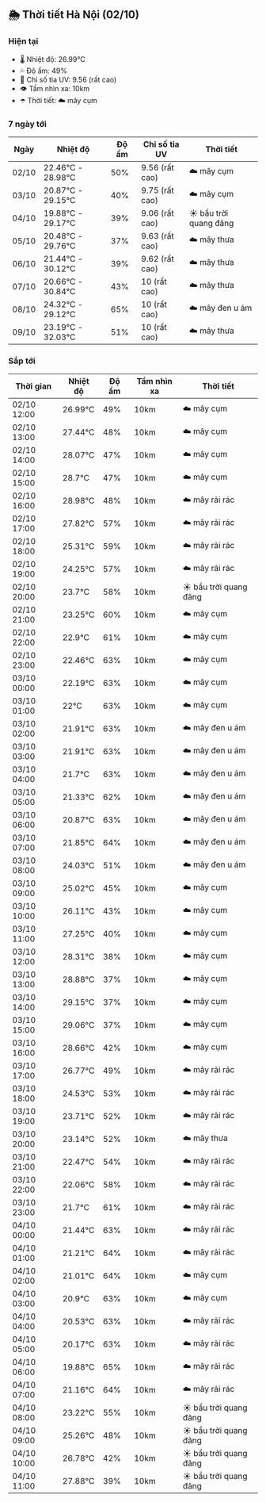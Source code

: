 ## 🌦️ Thời tiết Hà Nội (02/10)

### Hiện tại

- 🌡️ Nhiệt độ: 26.99℃
- 💦 Độ ẩm: 49%
- 🌟 Chỉ số tia UV: 9.56 (rất cao)
- 👁️ Tầm nhìn xa: 10km
- ☂️ Thời tiết: ☁️ mây cụm

### 7 ngày tới

| Ngày | Nhiệt độ | Độ ẩm | Chỉ số tia UV | Thời tiết |
| --- | --- | --- | --- | --- |
| 02/10 | 22.46℃ - 28.98℃ | 50% | 9.56 (rất cao) | ☁️ mây cụm |
| 03/10 | 20.87℃ - 29.15℃ | 40% | 9.75 (rất cao) | ☁️ mây cụm |
| 04/10 | 19.88℃ - 29.17℃ | 39% | 9.06 (rất cao) | ☀️ bầu trời quang đãng |
| 05/10 | 20.48℃ - 29.76℃ | 37% | 9.63 (rất cao) | ☁️ mây thưa |
| 06/10 | 21.44℃ - 30.12℃ | 39% | 9.62 (rất cao) | ☁️ mây thưa |
| 07/10 | 20.66℃ - 30.84℃ | 43% | 10 (rất cao) | ☁️ mây thưa |
| 08/10 | 24.32℃ - 29.12℃ | 65% | 10 (rất cao) | ☁️ mây đen u ám |
| 09/10 | 23.19℃ - 32.03℃ | 51% | 10 (rất cao) | ☁️ mây thưa |

### Sắp tới

| Thời gian | Nhiệt độ | Độ ẩm | Tầm nhìn xa | Thời tiết |
| --- | --- | --- | --- | --- |
| 02/10 12:00 | 26.99℃ | 49% | 10km | ☁️ mây cụm |
| 02/10 13:00 | 27.44℃ | 48% | 10km | ☁️ mây cụm |
| 02/10 14:00 | 28.07℃ | 47% | 10km | ☁️ mây cụm |
| 02/10 15:00 | 28.7℃ | 47% | 10km | ☁️ mây cụm |
| 02/10 16:00 | 28.98℃ | 48% | 10km | ☁️ mây rải rác |
| 02/10 17:00 | 27.82℃ | 57% | 10km | ☁️ mây rải rác |
| 02/10 18:00 | 25.31℃ | 59% | 10km | ☁️ mây rải rác |
| 02/10 19:00 | 24.25℃ | 57% | 10km | ☁️ mây rải rác |
| 02/10 20:00 | 23.7℃ | 58% | 10km | ☀️ bầu trời quang đãng |
| 02/10 21:00 | 23.25℃ | 60% | 10km | ☁️ mây cụm |
| 02/10 22:00 | 22.9℃ | 61% | 10km | ☁️ mây cụm |
| 02/10 23:00 | 22.46℃ | 63% | 10km | ☁️ mây cụm |
| 03/10 00:00 | 22.19℃ | 63% | 10km | ☁️ mây cụm |
| 03/10 01:00 | 22℃ | 63% | 10km | ☁️ mây cụm |
| 03/10 02:00 | 21.91℃ | 63% | 10km | ☁️ mây đen u ám |
| 03/10 03:00 | 21.91℃ | 63% | 10km | ☁️ mây đen u ám |
| 03/10 04:00 | 21.7℃ | 63% | 10km | ☁️ mây đen u ám |
| 03/10 05:00 | 21.33℃ | 62% | 10km | ☁️ mây đen u ám |
| 03/10 06:00 | 20.87℃ | 63% | 10km | ☁️ mây đen u ám |
| 03/10 07:00 | 21.85℃ | 64% | 10km | ☁️ mây đen u ám |
| 03/10 08:00 | 24.03℃ | 51% | 10km | ☁️ mây đen u ám |
| 03/10 09:00 | 25.02℃ | 45% | 10km | ☁️ mây cụm |
| 03/10 10:00 | 26.11℃ | 43% | 10km | ☁️ mây cụm |
| 03/10 11:00 | 27.25℃ | 40% | 10km | ☁️ mây cụm |
| 03/10 12:00 | 28.31℃ | 38% | 10km | ☁️ mây cụm |
| 03/10 13:00 | 28.88℃ | 37% | 10km | ☁️ mây cụm |
| 03/10 14:00 | 29.15℃ | 37% | 10km | ☁️ mây cụm |
| 03/10 15:00 | 29.06℃ | 37% | 10km | ☁️ mây cụm |
| 03/10 16:00 | 28.66℃ | 42% | 10km | ☁️ mây cụm |
| 03/10 17:00 | 26.77℃ | 49% | 10km | ☁️ mây rải rác |
| 03/10 18:00 | 24.53℃ | 53% | 10km | ☁️ mây rải rác |
| 03/10 19:00 | 23.71℃ | 52% | 10km | ☁️ mây rải rác |
| 03/10 20:00 | 23.14℃ | 52% | 10km | ☁️ mây thưa |
| 03/10 21:00 | 22.47℃ | 54% | 10km | ☁️ mây rải rác |
| 03/10 22:00 | 22.06℃ | 58% | 10km | ☁️ mây rải rác |
| 03/10 23:00 | 21.7℃ | 61% | 10km | ☁️ mây rải rác |
| 04/10 00:00 | 21.44℃ | 63% | 10km | ☁️ mây rải rác |
| 04/10 01:00 | 21.21℃ | 64% | 10km | ☁️ mây rải rác |
| 04/10 02:00 | 21.01℃ | 64% | 10km | ☁️ mây cụm |
| 04/10 03:00 | 20.9℃ | 63% | 10km | ☁️ mây cụm |
| 04/10 04:00 | 20.53℃ | 63% | 10km | ☁️ mây rải rác |
| 04/10 05:00 | 20.17℃ | 63% | 10km | ☁️ mây rải rác |
| 04/10 06:00 | 19.88℃ | 65% | 10km | ☁️ mây rải rác |
| 04/10 07:00 | 21.16℃ | 64% | 10km | ☁️ mây rải rác |
| 04/10 08:00 | 23.22℃ | 55% | 10km | ☀️ bầu trời quang đãng |
| 04/10 09:00 | 25.26℃ | 48% | 10km | ☀️ bầu trời quang đãng |
| 04/10 10:00 | 26.78℃ | 42% | 10km | ☀️ bầu trời quang đãng |
| 04/10 11:00 | 27.88℃ | 39% | 10km | ☀️ bầu trời quang đãng |

